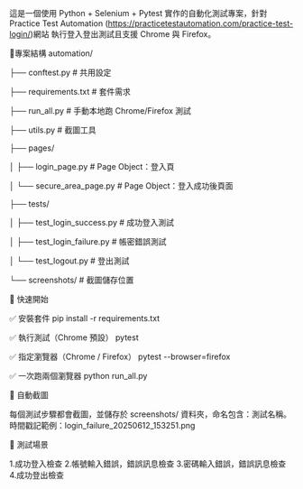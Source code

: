 這是一個使用 Python + Selenium + Pytest 實作的自動化測試專案，針對 Practice Test Automation (https://practicetestautomation.com/practice-test-login/)網站 執行登入登出測試且支援 Chrome 與 Firefox。

📂專案結構
automation/

├── conftest.py                           # 共用設定

├── requirements.txt                      # 套件需求

├── run_all.py                            # 手動本地跑 Chrome/Firefox 測試

├── utils.py                              # 截圖工具

├── pages/

│   ├── login_page.py                     # Page Object：登入頁

│   └── secure_area_page.py               # Page Object：登入成功後頁面

├── tests/

│   ├── test_login_success.py             # 成功登入測試

│   ├── test_login_failure.py             # 帳密錯誤測試

│   └── test_logout.py                    # 登出測試

└── screenshots/                          # 截圖儲存位置


🚀 快速開始

✅ 安裝套件
pip install -r requirements.txt

✅ 執行測試（Chrome 預設）
pytest

✅ 指定瀏覽器（Chrome / Firefox）
pytest --browser=firefox

✅ 一次跑兩個瀏覽器
python run_all.py


📸 自動截圖

每個測試步驟都會截圖，並儲存於 screenshots/ 資料夾，命名包含：測試名稱。
時間戳記範例：login_failure_20250612_153251.png


📌 測試場景

1.成功登入檢查
2.帳號輸入錯誤，錯誤訊息檢查
3.密碼輸入錯誤，錯誤訊息檢查
4.成功登出檢查
